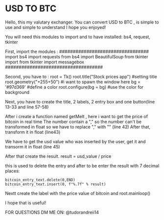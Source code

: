 # USD TO BTC
Hello, this my valutary exchanger. You can convert USD to BTC , is simple to use and simple to understand
I hope you enjoyed!

You will need this modules to import and to have installed: bs4, request, tkinter

First, import the modules : 
  #################################
  import bs4
  import requests
  from bs4 import BeautifulSoup
  from tkinter import
  from tkinter import messagebox 
  ####################################
  
 Second, you have to :
  root = Tk()
  root.title("Stock prices app") #setting title
  root.geometry("+255+50") #i want to spawn the window here
  bg = '#97d369' #define a color
  root.configure(bg = bg) #use the color for background

 Next, you have to create the title, 2 labels, 2 entry box and one button(line 13-33 and line 57-58)
 
 After i create a function named getMeIt , here i want to get the price of bitcoin in real time
 The number contain a "," so the number can't be transformed in float so we have to replace "," with "" (line 42)
 After that, transform it in float (line43)
 
 We have to get the usd value who was inserted by the user, get it and transorm it in float (line 45)
 
 After that create the result. result = usd_value / price
 
 this is used to delete the entry and after to be enter the result with 7 decimal places:
 
 	bitcoin_entry_text.delete(0,END)
	bitcoin_entry_text.insert(0, f"%.7f" % result)
  
 Nextt create the label with the price value of bitcoin and root.mainloop()
 
 I hope that is useful! 
 
 FOR QUESTIONS DM ME ON: @tudorandreii14 
 

